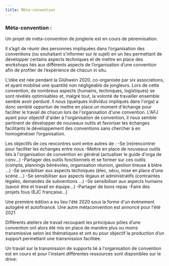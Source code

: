 ```yaml
---
title: Méta-convention
---
```


### Méta-convention :

Un projet de méta-convention de jonglerie est en cours de pérennisation.

 Il s’agit de réunir des personnes impliquées dans l’organisation des conventions (ou souhaitant s'informer sur le sujet) en un lieu permettant de développer certains aspects techniques et de mettre en place des workshops liés aux différents aspects de l’organisation d’une convention afin de profiter de l’expérience de chacun in situ.

L'idée est née pendant la Glühwein 2020, co-organisée par six associations, et ayant mobilisé une quantité non négligeable de jongleurs.
Lors de cette convention, de nombreux aspects (humains, techniques, logistiques) se sont révélés optimisables et, malgré tout, la volonté de travailler ensemble semble avoir perduré. Il nous (quelques individus impliqués dans l'orga) a donc semblé opportun de mettre en place un moment d'échange pour faciliter le travail de chacun lors de l'organisation d'une convention.
L'AFJ ayant pour objectif d'aider à l'organisation de convention, il nous semble pertinent de développer de nouveaux outils et favoriser les échanges facilitants le développement des conventions sans chercher à en homogénéiser l’organisation.


Les objectifs de ces rencontres sont entre autres de :
-Se (re)rencontrer pour faciliter les échanges entre nous
-Mettre en place de nouveaux outils liés à l'organisation de convention en général (actualiser le guide d'orga de conv...)
-Partager des outils fonctionnels et se former sur ces outils (compta, plannings bénévoles, organisation réunion, gestion tireuse à bière ...)
-Se sensibiliser aux aspects techniques (élec, sécu, mise en place d'une scène ...)
-Se sensibiliser aux aspects légaux et administratifs (contraintes légales, demandes de subventions ...)
-Se sensibiliser aux aspects humains (savoir être et travail en équipe...)
-Partager de bons repas
-Faire des projets fous (EJC française...)



Une première édition a eu lieu l'été 2020 sous la forme d'un événement autogéré et autofinancé. Une autre métaconvention est annoncé pour l'été 2021 

Différents ateliers de travail recoupant les principaux pôles d’une convention ont alors été mis en place de manière plus ou moins transmissive selon les thématiques et ont eu pour objectif la production d’un support permettant une transmission facilitée.

Un travail sur la transmission de supports lié à l'organisation de convention est en cours et pour l'instant différentes ressources sont disponibles sur le drive: 